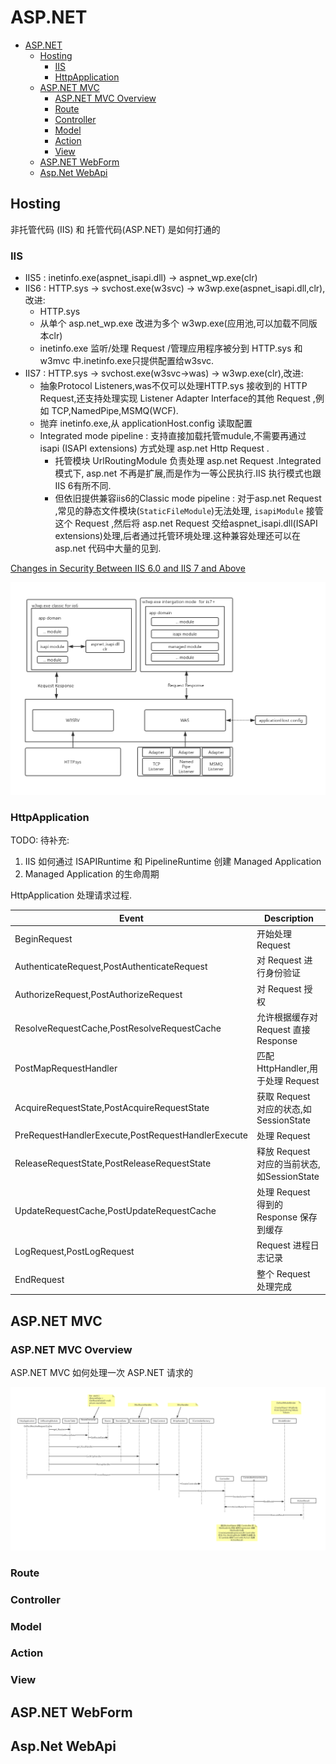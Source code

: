 # ASP.NET

* [ASP.NET](#aspnet)
  * [Hosting](#hosting)
    * [IIS](#iis)
    * [HttpApplication](#httpapplication)
  * [ASP.NET MVC](#aspnet-mvc)
    * [ASP.NET MVC Overview](#aspnet-mvc-overview)
    * [Route](#route)
    * [Controller](#controller)
    * [Model](#model)
    * [Action](#action)
    * [View](#view)
  * [ASP.NET WebForm](#aspnet-webform)
  * [Asp.Net WebApi](#aspnet-webapi)

## Hosting

非托管代码 (IIS) 和 托管代码(ASP.NET) 是如何打通的

### IIS

* IIS5 : inetinfo.exe(aspnet_isapi.dll) -> aspnet_wp.exe(clr)
* IIS6 : HTTP.sys -> svchost.exe(w3svc) -> w3wp.exe(aspnet_isapi.dll,clr), 改进:
  * HTTP.sys
  * 从单个 asp.net_wp.exe 改进为多个 w3wp.exe(应用池,可以加载不同版本clr)
  * inetinfo.exe 监听/处理 Request /管理应用程序被分到 HTTP.sys 和 w3mvc 中.inetinfo.exe只提供配置给w3svc.
* IIS7 : HTTP.sys -> svchost.exe(w3svc->was) -> w3wp.exe(clr),改进:
  * 抽象Protocol Listeners,was不仅可以处理HTTP.sys 接收到的 HTTP Request,还支持处理实现 Listener Adapter Interface的其他 Request ,例如 TCP,NamedPipe,MSMQ(WCF).
  * 抛弃 inetinfo.exe,从 applicationHost.config 读取配置
  * Integrated mode pipeline : 支持直接加载托管mudule,不需要再通过 isapi (ISAPI extensions) 方式处理 asp.net Http Request .
    * 托管模块 UrlRoutingModule 负责处理 asp.net Request .Integrated模式下, asp.net 不再是扩展,而是作为一等公民执行.IIS 执行模式也跟IIS 6有所不同.
    * 但依旧提供兼容iis6的Classic mode pipeline : 对于asp.net Request ,常见的静态文件模块(`StaticFileModule`)无法处理, `isapiModule` 接管这个 Request ,然后将 asp.net Request 交给aspnet_isapi.dll(ISAPI extensions)处理,后者通过托管环境处理.这种兼容处理还可以在asp.net 代码中大量的见到.

[Changes in Security Between IIS 6.0 and IIS 7 and Above](https://docs.microsoft.com/zh-cn/iis/get-started/whats-new-in-iis-7/changes-in-security-between-iis-60-and-iis-7-and-above#web-service-extension-restriction-list)

![IIS7](../img/iis-architecture.png)

### HttpApplication

TODO: 待补充:

1. IIS 如何通过 ISAPIRuntime 和 PipelineRuntime 创建 Managed Application
2. Managed Application 的生命周期

HttpApplication 处理请求过程.

| Event                                              | Description                                |
| -------------------------------------------------- | ------------------------------------------ |
| BeginRequest                                       | 开始处理 Request                           |
| AuthenticateRequest,PostAuthenticateRequest        | 对 Request 进行身份验证                    |
| AuthorizeRequest,PostAuthorizeRequest              | 对 Request 授权                            |
| ResolveRequestCache,PostResolveRequestCache        | 允许根据缓存对 Request 直接 Response       |
| PostMapRequestHandler                              | 匹配 HttpHandler,用于处理 Request          |
| AcquireRequestState,PostAcquireRequestState        | 获取 Request 对应的状态,如SessionState     |
| PreRequestHandlerExecute,PostRequestHandlerExecute | 处理 Request                               |
| ReleaseRequestState,PostReleaseRequestState        | 释放 Request 对应的当前状态,如SessionState |
| UpdateRequestCache,PostUpdateRequestCache          | 处理 Request 得到的 Response 保存到缓存    |
| LogRequest,PostLogRequest                          | Request 进程日志记录                       |
| EndRequest                                         | 整个 Request 处理完成                      |

## ASP.NET MVC

### ASP.NET MVC Overview

ASP.NET MVC 如何处理一次 ASP.NET 请求的

![Asp.Net Mvc Execute](../img/ASP.NET-MVC-Execute.png)

### Route

### Controller

### Model

### Action

### View

## ASP.NET WebForm

## Asp.Net WebApi